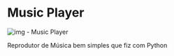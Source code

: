 <h1> Music Player </h1>

![img - Music Player](https://user-images.githubusercontent.com/98194579/163508608-a86d7be1-b861-492f-a751-76e28df70394.png)

<p> Reprodutor de Música bem simples que fiz com Python</p>

